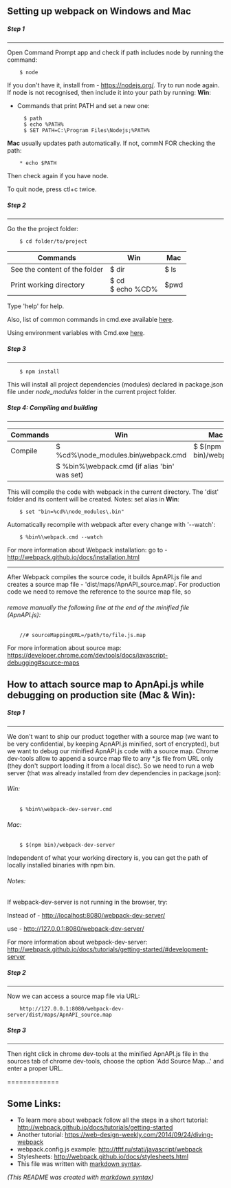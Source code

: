
## Setting up webpack on Windows and Mac

##### Step 1
---------
Open Command Prompt app and check if path includes node by running the command:

        $ node
If you don't have it, install from - https://nodejs.org/.
Try to run node again.
If node is not recognised, then include it into your path by running:
__Win__:
* Commands that print PATH and set a new one:

        $ path
        $ echo %PATH%
        $ SET PATH=C:\Program Files\Nodejs;%PATH%
__Mac__ usually updates path automatically. If not, commN FOR checking the path:

        * echo $PATH

Then check again if you have node.

To quit node, press ctl+c twice.



##### Step 2
---------
Go the the project folder:

        $ cd folder/to/project
Commands                     | Win   | Mac
----------------------------- | ------- | ----------------------
See the content of the folder|          $ dir   |       $ ls
Print working directory      |   $ cd   <br/>  $ echo %CD%    |       $pwd

  
Type 'help' for help.

Also, list of common commands in cmd.exe available [here](http://commandwindows.com/command3.htm).

Using environment variables with Cmd.exe [here](http://www.microsoft.com/resources/documentation/windows/xp/all/proddocs/en-us/ntcmds_shelloverview.mspx?mfr=true).

##### Step 3
---------

        $ npm install
This will install all project dependencies (modules) declared in package.json file under _node_modules_ folder in the current project folder.

##### Step 4: Compiling and building
----------
Commands                     | Win   | Mac
----------------------------- | ------- | ----------------------
Compile            |  $ %cd%\node_modules\.bin\webpack.cmd <br/> |     $ $(npm bin)/webpack
                |   $ %bin%\webpack.cmd    (if alias 'bin' was set) |

This will compile the code with webpack in the current directory.
The 'dist' folder and its content will be created.
Notes:
set alias in __Win__:

        $ set "bin=%cd%\node_modules\.bin"
Automatically recompile with webpack after every change with '--watch':
        
        $ %bin%\webpack.cmd --watch



For more information about Webpack installation:
go to - http://webpack.github.io/docs/installation.html

-------------
After Webpack compiles the source code, 
it builds ApnAPI.js file and creates a source map file - 'dist/maps/ApnAPI_source.map'.
For production code we need to remove the reference to the source map file, so 
###### remove manually the following line at the end of the minified file (ApnAPI.js):
        
        //# sourceMappingURL=/path/to/file.js.map
For more information about source map:
https://developer.chrome.com/devtools/docs/javascript-debugging#source-maps 


## How to attach source map to ApnApi.js while debugging on production site (Mac & Win):

##### Step 1
------------
We don't want to ship our product together with a source map (we want to be very confidential,
by keeping ApnAPI.js minified, sort of encrypted), but we want to debug our minified ApnAPI.js code with a source map.
Chrome dev-tools allow to append a source map file to any *.js file from URL only (they don't support loading it from a local disc).
So we need to run a web server (that was already installed from dev dependencies in package.json):

###### Win:

        $ %bin%\webpack-dev-server.cmd
###### Mac:

        $ $(npm bin)/webpack-dev-server
Independent of what your working directory is, you can get the path of locally installed binaries with
npm bin.

###### _Notes:_

If webpack-dev-server is not running in the browser, try:

Instead of -
[http://localhost:8080/webpack-dev-server/](http://localhost:8080/webpack-dev-server/)

use - 
http://127.0.0.1:8080/webpack-dev-server/

For more information about webpack-dev-server: http://webpack.github.io/docs/tutorials/getting-started/#development-server

##### Step 2
------------
Now we can access a source map file via URL:

        http://127.0.0.1:8080/webpack-dev-server/dist/maps/ApnAPI_source.map

##### Step 3
------------
Then right click in chrome dev-tools at the minified ApnAPI.js file in the sources tab of chrome dev-tools,
choose the option 'Add Source Map...' and enter a proper URL.


=============
## Some Links:
* To learn more about webpack follow all the steps in a short tutorial:
http://webpack.github.io/docs/tutorials/getting-started
* Another tutorial:
https://web-design-weekly.com/2014/09/24/diving-webpack
* webpack.config.js example: http://tftf.ru/stati/javascript/webpack
* Stylesheets:
http://webpack.github.io/docs/stylesheets.html
* This file was written with [markdown syntax](https://guides.github.com/features/mastering-markdown/).


_(This README was created with [markdown syntax](https://guides.github.com/features/mastering-markdown/))_